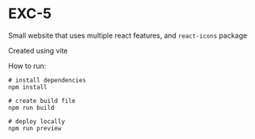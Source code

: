 # EXC-5

Small website that uses multiple react features, and `react-icons` package

Created using vite

How to run:
```
# install dependencies
npm install

# create build file
npm run build

# deploy locally
npm run preview
```